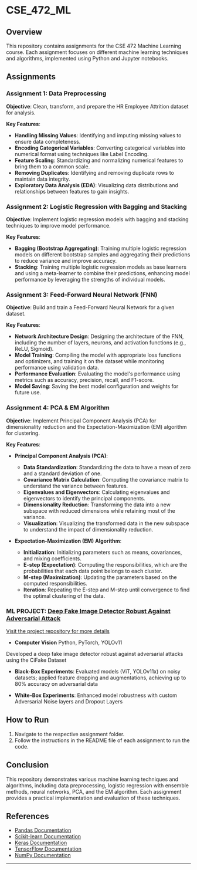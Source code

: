 # CSE_472_ML

## Overview

This repository contains assignments for the CSE 472 Machine Learning course. Each assignment focuses on different machine learning techniques and algorithms, implemented using Python and Jupyter notebooks.

## Assignments

### Assignment 1: Data Preprocessing

**Objective**: Clean, transform, and prepare the HR Employee Attrition dataset for analysis.

**Key Features**:

- **Handling Missing Values**: Identifying and imputing missing values to ensure data completeness.
- **Encoding Categorical Variables**: Converting categorical variables into numerical format using techniques like Label Encoding.
- **Feature Scaling**: Standardizing and normalizing numerical features to bring them to a common scale.
- **Removing Duplicates**: Identifying and removing duplicate rows to maintain data integrity.
- **Exploratory Data Analysis (EDA)**: Visualizing data distributions and relationships between features to gain insights.

### Assignment 2: Logistic Regression with Bagging and Stacking

**Objective**: Implement logistic regression models with bagging and stacking techniques to improve model performance.

**Key Features**:

- **Bagging (Bootstrap Aggregating)**: Training multiple logistic regression models on different bootstrap samples and aggregating their predictions to reduce variance and improve accuracy.
- **Stacking**: Training multiple logistic regression models as base learners and using a meta-learner to combine their predictions, enhancing model performance by leveraging the strengths of individual models.

### Assignment 3: Feed-Forward Neural Network (FNN)

**Objective**: Build and train a Feed-Forward Neural Network for a given dataset.

**Key Features**:

- **Network Architecture Design**: Designing the architecture of the FNN, including the number of layers, neurons, and activation functions (e.g., ReLU, Sigmoid).
- **Model Training**: Compiling the model with appropriate loss functions and optimizers, and training it on the dataset while monitoring performance using validation data.
- **Performance Evaluation**: Evaluating the model's performance using metrics such as accuracy, precision, recall, and F1-score.
- **Model Saving**: Saving the best model configuration and weights for future use.

### Assignment 4: PCA & EM Algorithm

**Objective**: Implement Principal Component Analysis (PCA) for dimensionality reduction and the Expectation-Maximization (EM) algorithm for clustering.

**Key Features**:

- **Principal Component Analysis (PCA)**:
  - **Data Standardization**: Standardizing the data to have a mean of zero and a standard deviation of one.
  - **Covariance Matrix Calculation**: Computing the covariance matrix to understand the variance between features.
  - **Eigenvalues and Eigenvectors**: Calculating eigenvalues and eigenvectors to identify the principal components.
  - **Dimensionality Reduction**: Transforming the data into a new subspace with reduced dimensions while retaining most of the variance.
  - **Visualization**: Visualizing the transformed data in the new subspace to understand the impact of dimensionality reduction.

- **Expectation-Maximization (EM) Algorithm**:
  - **Initialization**: Initializing parameters such as means, covariances, and mixing coefficients.
  - **E-step (Expectation)**: Computing the responsibilities, which are the probabilities that each data point belongs to each cluster.
  - **M-step (Maximization)**: Updating the parameters based on the computed responsibilities.
  - **Iteration**: Repeating the E-step and M-step until convergence to find the optimal clustering of the data.


### ML PROJECT: [Deep Fake Image Detector Robust Against Adversarial Attack](https://github.com/Arnabbndc/CSE-472-ML-Project)

[Visit the project repository for more details](https://github.com/Arnabbndc/CSE-472-ML-Project)

- **Computer Vision** Python, PyTorch, YOLOv11
  
Developed a deep fake image detector robust against adversarial attacks using the CiFake Dataset

- **Black-Box Experiments**: Evaluated models (ViT, YOLOv11x) on noisy datasets; applied feature dropping and
augmentations, achieving up to 80% accuracy on adversarial data

- **White-Box Experiments**: Enhanced model robustness with custom Adversarial Noise layers and Dropout Layers


## How to Run

1. Navigate to the respective assignment folder.
2. Follow the instructions in the README file of each assignment to run the code.

## Conclusion

This repository demonstrates various machine learning techniques and algorithms, including data preprocessing, logistic regression with ensemble methods, neural networks, PCA, and the EM algorithm. Each assignment provides a practical implementation and evaluation of these techniques.

## References

- [Pandas Documentation](https://pandas.pydata.org/pandas-docs/stable/)
- [Scikit-learn Documentation](https://scikit-learn.org/stable/)
- [Keras Documentation](https://keras.io/)
- [TensorFlow Documentation](https://www.tensorflow.org/)
- [NumPy Documentation](https://numpy.org/doc/)

---
